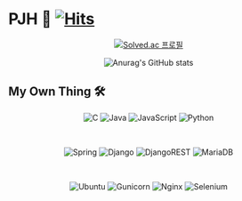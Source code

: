 # PJH 🦊 [![Hits](https://hits.seeyoufarm.com/api/count/incr/badge.svg?url=https%3A%2F%2Fgithub.com%2Fclyde0813&count_bg=%23878787&title_bg=%23000000&icon=&icon_color=%23E7E7E7&title=hits&edge_flat=true)](https://hits.seeyoufarm.com)
<div align="center">

[![Solved.ac
프로필](http://mazassumnida.wtf/api/v2/generate_badge?boj=clyde0813)](https://solved.ac/clyde0813})

![Anurag's GitHub stats](https://github-readme-stats.vercel.app/api?username=clyde0813&show_icons=true&theme=radical)

</div>

## My Own Thing 🛠

<div align="center">

![C](https://img.shields.io/badge/c-%2300599C.svg?style=for-the-badge&logo=c&logoColor=white)
![Java](https://img.shields.io/badge/java-%23ED8B00.svg?style=for-the-badge&logo=java&logoColor=white)
![JavaScript](https://img.shields.io/badge/javascript-%23323330.svg?style=for-the-badge&logo=javascript&logoColor=%23F7DF1E)
![Python](https://img.shields.io/badge/python-3670A0?style=for-the-badge&logo=python&logoColor=ffdd54)
  
<br>

![Spring](https://img.shields.io/badge/spring-%236DB33F.svg?style=for-the-badge&logo=spring&logoColor=white)
![Django](https://img.shields.io/badge/django-%23092E20.svg?style=for-the-badge&logo=django&logoColor=white) 
![DjangoREST](https://img.shields.io/badge/DJANGO-REST-ff1709?style=for-the-badge&logo=django&logoColor=white&color=ff1709&labelColor=gray)
![MariaDB](https://img.shields.io/badge/MariaDB-003545?style=for-the-badge&logo=mariadb&logoColor=white)

<br>
  
![Ubuntu](https://img.shields.io/badge/Ubuntu-E95420?style=for-the-badge&logo=ubuntu&logoColor=white)
![Gunicorn](https://img.shields.io/badge/gunicorn-%298729.svg?style=for-the-badge&logo=gunicorn&logoColor=white)
![Nginx](https://img.shields.io/badge/nginx-%23009639.svg?style=for-the-badge&logo=nginx&logoColor=white)
![Selenium](https://img.shields.io/badge/-selenium-%43B02A?style=for-the-badge&logo=selenium&logoColor=white)

</div>
  


